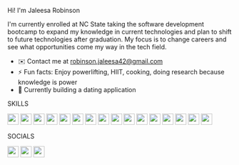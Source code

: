  Hi! I'm Jaleesa Robinson

 I'm currently enrolled at NC State taking the software development bootcamp to expand my knowledge in current technologies and plan to shift to future technologies after graduation. 
 My focus is to change careers and see what opportunities come my way in the tech field.
 
- ✉️ Contact me at robinson.jaleesa42@gmail.com
- ⚡ Fun facts: Enjoy powerlifting, HIIT, cooking, doing research because knowledge is power
- 🧠 Currently building a dating application

SKILLS

<img src="https://github.com/jaleesarobinson84/jaleesarobinson84/assets/147563229/c4d48a47-5547-41f7-a8eb-2619998319c6" width="25" height="25">
<img src="https://github.com/jaleesarobinson84/jaleesarobinson84/assets/147563229/c0cbaa17-310a-49c0-8a78-5daf07097154" width="25" height="25">
<img src="https://github.com/jaleesarobinson84/jaleesarobinson84/assets/147563229/6650d7aa-2181-4edf-9116-7b80060d0d80" width="25" height="25">
<img src="https://github.com/jaleesarobinson84/jaleesarobinson84/assets/147563229/3469237d-a65c-4879-a7dd-84ed9dc4e440" width="25" height="25">
<img src="https://github.com/jaleesarobinson84/jaleesarobinson84/assets/147563229/d4026319-9ca7-4876-8d97-e5f7996accb6" width="25" height="25">
<img src="https://github.com/jaleesarobinson84/jaleesarobinson84/assets/147563229/6e23487b-bf35-454e-8837-0a6363db9990" width="25" height="25">
<img src="https://github.com/jaleesarobinson84/jaleesarobinson84/assets/147563229/e6e7d94b-1695-47fd-ac28-4d2868c77646" width="25" height="25">
<img src="https://github.com/jaleesarobinson84/jaleesarobinson84/assets/147563229/c2da5e09-3d4e-45a9-bb52-f17f7ab84603" width="25" height="25">
<img src="https://github.com/jaleesarobinson84/jaleesarobinson84/assets/147563229/1ebf891c-8c59-4e4f-997b-855e8ebe14d8" width="25" height="25">
<img src="https://github.com/jaleesarobinson84/jaleesarobinson84/assets/147563229/4821e853-7041-4f30-863c-afdcef7f81df" width="25" height="25">
<img src="https://github.com/jaleesarobinson84/jaleesarobinson84/assets/147563229/9e4e4263-6a5d-4d9c-9578-078600266564" width="25" height="25">
<img src="https://github.com/jaleesarobinson84/jaleesarobinson84/assets/147563229/b5bbf86b-e2d7-4f10-b045-d6cf14aa3c91" width="25" height="25">
<img src="https://github.com/jaleesarobinson84/jaleesarobinson84/assets/147563229/b284413a-ba3f-42e5-b0ce-533b92584469" width="25" height="25">
<img src="https://github.com/jaleesarobinson84/jaleesarobinson84/assets/147563229/5181a0da-e4b8-405f-b0eb-b5b95fff409c" width="25" height="25">
<img src="https://github.com/jaleesarobinson84/jaleesarobinson84/assets/147563229/0235e7ae-5011-4a49-b4e1-999bfba9e714" width="25" height="25">
<img src="https://github.com/jaleesarobinson84/jaleesarobinson84/assets/147563229/690bd943-df31-4b3b-9392-d973b5dc3ad8" width="25" height="25">










SOCIALS

<img src="https://github.com/jaleesarobinson84/jaleesarobinson84/assets/147563229/c9beeb07-3b9d-4660-abbf-65e1296a73fc" width="25" height="25">
<img src="https://github.com/jaleesarobinson84/jaleesarobinson84/assets/147563229/8fc311bc-4271-40fb-822f-772eb238df89" width="25" height="25">
<img src="https://github.com/jaleesarobinson84/jaleesarobinson84/assets/147563229/4920eba7-0eab-44c2-9874-752d40091c90" width="25" height="25">











<!---
jaleesarobinson84/jaleesarobinson84 is a ✨ special ✨ repository because its `README.md` (this file) appears on your GitHub profile.
You can click the Preview link to take a look at your changes.
--->
